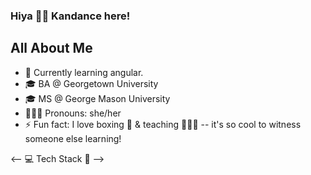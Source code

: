 ### Hiya 👋🏽 Kandance here!


## All About Me

- 🌱 Currently learning angular.
- 🎓 BA @ Georgetown University
- 🎓 MS @ George Mason University
- 👩🏽‍🦱 Pronouns: she/her
- ⚡ Fun fact: I love boxing 🥊 & teaching 🧑🏽‍🏫 -- it's so cool to witness someone else learning!

<--
💻 Tech Stack 🥞
-->
